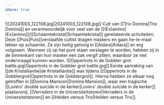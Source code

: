 ```yaml
---
share: true
---
```

![[20241003_122108.jpg|20241003_122108.jpg]]
Cult van [[Trix Domina|Trix Domina]] en verantwoordelijk voor veel van de [[(Ex)animo|(Ex)animo]]/[[Schaamtekristal|Schaamtekristal]] gerelateerde activiteiten. Deze [[Puls|Puls]]verslaafde cultist dragen maskers en gaan he-le-maal lekker op schaamte. Ze zijn heilig gelovig in [[Aidara|Aidara]] en erg volgzaam. Wanneer zij op het punt staan verslagen te worden, hebben zij in de binnenkant van hun masker een zak vergif zitten, waardoor ze niet ondervraagd kunnen worden.
![[Oppertrots in de Gobbler grot battle.jpg|Oppertrots in de Gobbler grot battle.jpg]]
Eerste aanraking van [[de Kristalliantie|de Kristalliantie]] was tijdens [[Oppertrots in de Gobblergrot|Oppertrots in de Gobblergrot]]. 
Hierna hebben ze elkaar nog getroffen in [[Domina Mansion|Domina Mansion]], waar een tragische [[Lovers' double suicide in de kerker|Lovers' double suicide in de kerker]] plaatsvond, [[Verraders in de Universiteitstoren|Verraders in de Universiteitstoren]] en [[Helden versus Trix|Helden versus Trix]].

